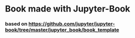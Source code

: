 # Book made with Jupyter-Book
### based on https://github.com/jupyter/jupyter-book/tree/master/jupyter_book/book_template